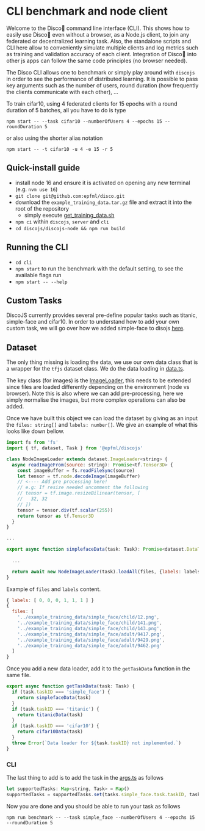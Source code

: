 # CLI benchmark and node client

Welcome to the Disco🔮 command line interface (CLI). This shows how to easily use Disco🔮 even without a browser, as a Node.js client, to join any federated or decentralized learning task. Also, the standalone scripts and CLI here allow to conveniently simulate multiple clients and log metrics such as training and validation accuracy of each client. Integration of Disco🔮 into other js apps can follow the same code principles (no browser needed).

The Disco CLI allows one to benchmark or simply play around with `discojs` in order to see the performance
of distributed learning. It is possible to pass key arguments such as the number of users, round duration (how 
frequently the clients communicate with each other), ...

To train cifar10, using 4 federated clients for 15 epochs with a round duration of 5 batches, all you have to do is type

```
npm start -- --task cifar10 --numberOfUsers 4 --epochs 15 --roundDuration 5
```

or also using the shorter alias notation

```
npm start -- -t cifar10 -u 4 -e 15 -r 5
```

## Quick-install guide

- install node 16 and ensure it is activated on opening any new terminal (e.g. `nvm use 16`)
- `git clone git@github.com:epfml/disco.git`
- download the `example_training_data.tar.gz` file and extract it into the root of the repository
  - simply execute [get_training_data.sh](../get_training_data.sh)
- `npm ci` within `discojs`, `server` and `cli`
- `cd discojs/discojs-node && npm run build`

## Running the CLI

- `cd cli`
- `npm start` to run the benchmark with the default setting, to see the available flags run
- `npm start -- --help`

## Custom Tasks

DiscoJS currently provides several pre-define popular tasks such as titanic, simple-face and cifar10. In order
to understand how to add your own custom task, we will go over how we added simple-face to disojs [here](../information/TASK.md).

## Dataset

The only thing missing is loading the data, we use our own data class that is a wrapper for the `tfjs` dataset class.
We do the data loading in [data.ts](./src/data.ts).

The key class (for images) is the [ImageLoader](../discojs/src/dataset/data_loader/image_loader.ts), this needs to be extended since files are loaded differently depending
on the environment (node vs browser). Note this is also where we can add pre-processing, here we simply normalise the 
images, but more complex operations can also be added.

Once we have built this object we can load the dataset by giving as an input the `files: string[]` and `labels: number[]`.
We give an example of what this looks like down bellow. 
```js
import fs from 'fs'
import { tf, dataset, Task } from '@epfml/discojs'

class NodeImageLoader extends dataset.ImageLoader<string> {
  async readImageFrom(source: string): Promise<tf.Tensor3D> {
    const imageBuffer = fs.readFileSync(source)
    let tensor = tf.node.decodeImage(imageBuffer)
    // <---- Add pre processing here!
    // e.g: If resize needed uncomment the following
    // tensor = tf.image.resizeBilinear(tensor, [
    //   32, 32
    // ])
    tensor = tensor.div(tf.scalar(255))
    return tensor as tf.Tensor3D
  }
}

...

export async function simplefaceData(task: Task): Promise<dataset.DataTuple> {
  
  ...

  return await new NodeImageLoader(task).loadAll(files, {labels: labels})
}


```

Example of `files` and `labels` content. 

```js
{ labels: [ 0, 0, 0, 1, 1, 1 ] }
{
  files: [
    '../example_training_data/simple_face/child/12.png',
    '../example_training_data/simple_face/child/141.png',
    '../example_training_data/simple_face/child/143.png',
    '../example_training_data/simple_face/adult/9417.png',
    '../example_training_data/simple_face/adult/9429.png',
    '../example_training_data/simple_face/adult/9462.png'
  ]
}
```

Once you add a new data loader, add it to the `getTaskData` function
in the same file.

```js
export async function getTaskData(task: Task) {
  if (task.taskID === 'simple_face') {
    return simplefaceData(task)
  }
  if (task.taskID === 'titanic') {
    return titanicData(task)
  }
  if (task.taskID === 'cifar10') {
    return cifar10Data(task)
  }
  throw Error(`Data loader for ${task.taskID} not implemented.`)
}
```


### CLI

The last thing to add is to add the task in the [args.ts](./src/args.ts) as follows

```js
let supportedTasks: Map<string, Task> = Map()
supportedTasks = supportedTasks.set(tasks.simple_face.task.taskID, tasks.simple_face.task) // <------
```

Now you are done and you should be able to run your task as follows

```
npm run benchmark -- --task simple_face --numberOfUsers 4 --epochs 15 --roundDuration 5
```
